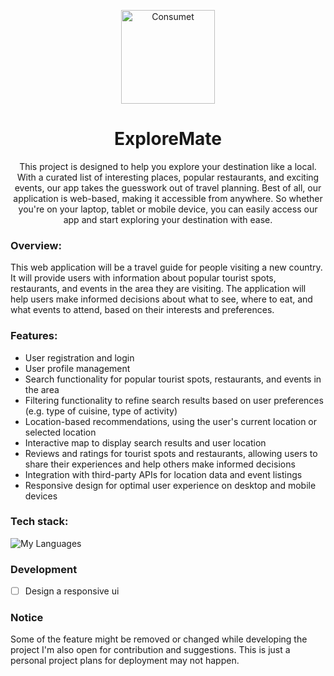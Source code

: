 <p align="center"> <img alt="Consumet" src="https://user-images.githubusercontent.com/86818651/230705258-cc091bf0-ca7f-41c5-b211-49c6ec4a1bcb.png" width="150"></p>
<h1 align='center'>ExploreMate</h1>
<p align='center'>This project is designed to help you explore your destination like a local. With a curated list of interesting places, popular restaurants, and exciting events, our app takes the guesswork out of travel planning. Best of all, our application is web-based, making it accessible from anywhere. So whether you're on your laptop, tablet or mobile device, you can easily access our app and start exploring your destination with ease.</p>

### Overview:

This web application will be a travel guide for people visiting a new country. It will provide users with information about popular tourist spots, restaurants, and events in the area they are visiting. The application will help users make informed decisions about what to see, where to eat, and what events to attend, based on their interests and preferences.

### Features:

- User registration and login
- User profile management
- Search functionality for popular tourist spots, restaurants, and events in the area
- Filtering functionality to refine search results based on user preferences (e.g. type of cuisine, type of activity)
- Location-based recommendations, using the user's current location or selected location
- Interactive map to display search results and user location
- Reviews and ratings for tourist spots and restaurants, allowing users to share their experiences and help others make informed decisions
- Integration with third-party APIs for location data and event listings
- Responsive design for optimal user experience on desktop and mobile devices

### Tech stack:

![My Languages](https://skillicons.dev/icons?i=react,nextjs,supabase,typescript&theme=dark)

### Development

- [ ] Design a responsive ui

### Notice

Some of the feature might be removed or changed while developing the project I'm also open for contribution and suggestions. This is just a personal project plans for deployment may not happen.
